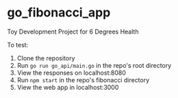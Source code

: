# go_fibonacci_app
Toy Development Project for 6 Degrees Health

To test:
  1. Clone the repository
  2. Run `go run go_api/main.go` in the repo's root directory
  3. View the responses on localhost:8080
  4. Run `npm start` in the repo's fibonacci directory
  5. View the web app in localhost:3000

